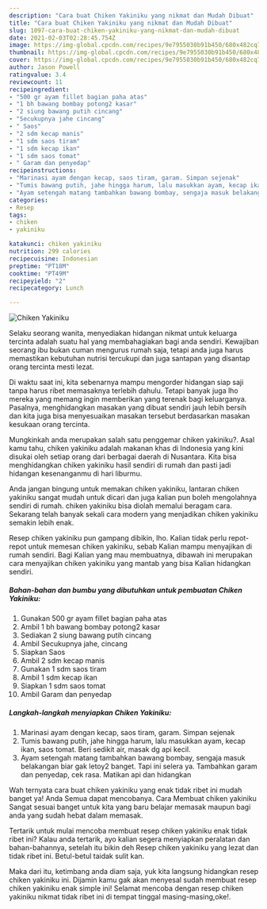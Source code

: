 ```yaml
---
description: "Cara buat Chiken Yakiniku yang nikmat dan Mudah Dibuat"
title: "Cara buat Chiken Yakiniku yang nikmat dan Mudah Dibuat"
slug: 1097-cara-buat-chiken-yakiniku-yang-nikmat-dan-mudah-dibuat
date: 2021-02-03T02:28:45.754Z
image: https://img-global.cpcdn.com/recipes/9e7955030b91b450/680x482cq70/chiken-yakiniku-foto-resep-utama.jpg
thumbnail: https://img-global.cpcdn.com/recipes/9e7955030b91b450/680x482cq70/chiken-yakiniku-foto-resep-utama.jpg
cover: https://img-global.cpcdn.com/recipes/9e7955030b91b450/680x482cq70/chiken-yakiniku-foto-resep-utama.jpg
author: Jason Powell
ratingvalue: 3.4
reviewcount: 11
recipeingredient:
- "500 gr ayam fillet bagian paha atas"
- "1 bh bawang bombay potong2 kasar"
- "2 siung bawang putih cincang"
- "Secukupnya jahe cincang"
- " Saos"
- "2 sdm kecap manis"
- "1 sdm saos tiram"
- "1 sdm kecap ikan"
- "1 sdm saos tomat"
- " Garam dan penyedap"
recipeinstructions:
- "Marinasi ayam dengan kecap, saos tiram, garam. Simpan sejenak"
- "Tumis bawang putih, jahe hingga harum, lalu masukkan ayam, kecap ikan, saos tomat. Beri sedikit air, masak dg api kecil."
- "Ayam setengah matang tambahkan bawang bombay, sengaja masuk belakangan biar gak letoy2 banget. Tapi ini selera ya. Tambahkan garam dan penyedap, cek rasa. Matikan api dan hidangkan"
categories:
- Resep
tags:
- chiken
- yakiniku

katakunci: chiken yakiniku 
nutrition: 299 calories
recipecuisine: Indonesian
preptime: "PT18M"
cooktime: "PT49M"
recipeyield: "2"
recipecategory: Lunch

---
```



![Chiken Yakiniku](https://img-global.cpcdn.com/recipes/9e7955030b91b450/680x482cq70/chiken-yakiniku-foto-resep-utama.jpg)

Selaku seorang wanita, menyediakan hidangan nikmat untuk keluarga tercinta adalah suatu hal yang membahagiakan bagi anda sendiri. Kewajiban seorang ibu bukan cuman mengurus rumah saja, tetapi anda juga harus memastikan kebutuhan nutrisi tercukupi dan juga santapan yang disantap orang tercinta mesti lezat.

Di waktu  saat ini, kita sebenarnya mampu mengorder hidangan siap saji tanpa harus ribet memasaknya terlebih dahulu. Tetapi banyak juga lho mereka yang memang ingin memberikan yang terenak bagi keluarganya. Pasalnya, menghidangkan masakan yang dibuat sendiri jauh lebih bersih dan kita juga bisa menyesuaikan masakan tersebut berdasarkan masakan kesukaan orang tercinta. 



Mungkinkah anda merupakan salah satu penggemar chiken yakiniku?. Asal kamu tahu, chiken yakiniku adalah makanan khas di Indonesia yang kini disukai oleh setiap orang dari berbagai daerah di Nusantara. Kita bisa menghidangkan chiken yakiniku hasil sendiri di rumah dan pasti jadi hidangan kesenanganmu di hari liburmu.

Anda jangan bingung untuk memakan chiken yakiniku, lantaran chiken yakiniku sangat mudah untuk dicari dan juga kalian pun boleh mengolahnya sendiri di rumah. chiken yakiniku bisa diolah memalui beragam cara. Sekarang telah banyak sekali cara modern yang menjadikan chiken yakiniku semakin lebih enak.

Resep chiken yakiniku pun gampang dibikin, lho. Kalian tidak perlu repot-repot untuk memesan chiken yakiniku, sebab Kalian mampu menyajikan di rumah sendiri. Bagi Kalian yang mau membuatnya, dibawah ini merupakan cara menyajikan chiken yakiniku yang mantab yang bisa Kalian hidangkan sendiri.

<!--inarticleads1-->

##### Bahan-bahan dan bumbu yang dibutuhkan untuk pembuatan Chiken Yakiniku:

1. Gunakan 500 gr ayam fillet bagian paha atas
1. Ambil 1 bh bawang bombay potong2 kasar
1. Sediakan 2 siung bawang putih cincang
1. Ambil Secukupnya jahe, cincang
1. Siapkan  Saos
1. Ambil 2 sdm kecap manis
1. Gunakan 1 sdm saos tiram
1. Ambil 1 sdm kecap ikan
1. Siapkan 1 sdm saos tomat
1. Ambil  Garam dan penyedap




<!--inarticleads2-->

##### Langkah-langkah menyiapkan Chiken Yakiniku:

1. Marinasi ayam dengan kecap, saos tiram, garam. Simpan sejenak
1. Tumis bawang putih, jahe hingga harum, lalu masukkan ayam, kecap ikan, saos tomat. Beri sedikit air, masak dg api kecil.
1. Ayam setengah matang tambahkan bawang bombay, sengaja masuk belakangan biar gak letoy2 banget. Tapi ini selera ya. Tambahkan garam dan penyedap, cek rasa. Matikan api dan hidangkan




Wah ternyata cara buat chiken yakiniku yang enak tidak ribet ini mudah banget ya! Anda Semua dapat mencobanya. Cara Membuat chiken yakiniku Sangat sesuai banget untuk kita yang baru belajar memasak maupun bagi anda yang sudah hebat dalam memasak.

Tertarik untuk mulai mencoba membuat resep chiken yakiniku enak tidak ribet ini? Kalau anda tertarik, ayo kalian segera menyiapkan peralatan dan bahan-bahannya, setelah itu bikin deh Resep chiken yakiniku yang lezat dan tidak ribet ini. Betul-betul taidak sulit kan. 

Maka dari itu, ketimbang anda diam saja, yuk kita langsung hidangkan resep chiken yakiniku ini. Dijamin kamu gak akan menyesal sudah membuat resep chiken yakiniku enak simple ini! Selamat mencoba dengan resep chiken yakiniku nikmat tidak ribet ini di tempat tinggal masing-masing,oke!.

